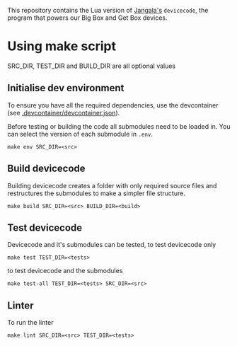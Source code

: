 This repository contains the Lua version of [Jangala's](https://www.janga.la) `devicecode`, the
program that powers our Big Box and Get Box devices.

# Using make script
SRC_DIR, TEST_DIR and BUILD_DIR are all optional values

## Initialise dev environment
To ensure you have all the required dependencies, use the devcontainer (see [.devcontainer/devcontainer.json](.devcontainer/devcontainer.json)).

Before testing or building the code all submodules need to be loaded in. You can select
the version of each submodule in `.env`.
```
make env SRC_DIR=<src>
```

## Build devicecode
Building devicecode creates a folder with only required source files and restructures the submodules
to make a simpler file structure.
```
make build SRC_DIR=<src> BUILD_DIR=<build>
```

## Test devicecode
Devicecode and it's submodules can be tested, to test devicecode only
```
make test TEST_DIR=<tests>
```
to test devicecode and the submodules
```
make test-all TEST_DIR=<tests> SRC_DIR=<src>
```

## Linter
To run the linter
```
make lint SRC_DIR=<src> TEST_DIR=<tests>
```
